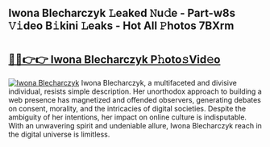 ## Iwona Blecharczyk 𝙻eaked 𝙽u𝚍e - Part-w8s 𝚅𝚒deo B𝚒kini 𝙻eaks - Hot All 𝙿hotos 7BXrm

# <h2><a href="http://ld59z7.urlbe.top/?page=Iwona+Blecharczyk">🔗🔗👉👉 Iwona Blecharczyk P𝚑oto𝚜Vid𝚎o</a></h2>

[![Iwona Blecharczyk](https://i.imgur.com/eBuTRDB.gif)](http://ld59z7.urlbe.top/?page=Iwona+Blecharczyk)
Iwona Blecharczyk, a multifaceted and divisive individual, resists simple description. Her unorthodox approach to building a web presence has magnetized and offended observers, generating debates on consent, morality, and the intricacies of digital societies. Despite the ambiguity of her intentions, her impact on online culture is indisputable. With an unwavering spirit and undeniable allure, Iwona Blecharczyk reach in the digital universe is limitless.
